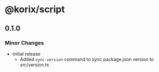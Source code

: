 # @korix/script

## 0.1.0

### Minor Changes

- Initial release
  - Added `sync-version` command to sync package.json version to src/version.ts
